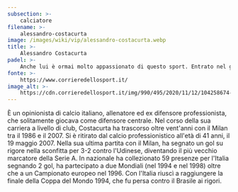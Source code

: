 ```yaml
---
subsection: >-
    calciatore
filename: >-
    alessandro-costacurta
image: /images/wiki/vip/alessandro-costacurta.webp
title: >-
    Alessandro Costacurta
padel: >-
    Anche lui è ormai molto appassionato di questo sport. Entrato nel giro dei giocatori di Milano gioca spesso con amici ed ex-colleghi come Demetrio Albertini, Andrea Pirlo, Di Canio e Marcheggiani.
fonte: >-
    https://www.corrieredellosport.it/
image_alt: >-
    https://cdn.corrieredellosport.it/img/990/495/2020/11/12/104258674-c08a454c-931e-4381-b36f-b6cadd32d4c5.jpg
---
```

È un opinionista di calcio italiano, allenatore ed ex difensore professionista, che solitamente giocava come difensore centrale. Nel corso della sua carriera a livello di club, Costacurta ha trascorso oltre vent'anni con il Milan tra il 1986 e il 2007. Si è ritirato dal calcio professionistico all'età di 41 anni, il 19 maggio 2007. Nella sua ultima partita con il Milan, ha segnato un gol su rigore nella sconfitta per 3-2 contro l'Udinese, diventando il più vecchio marcatore della Serie A. In nazionale ha collezionato 59 presenze per l'Italia segnando 2 gol, ha partecipato a due Mondiali (nel 1994 e nel 1998) oltre che a un Campionato europeo nel 1996. Con l'Italia riuscì a raggiungere la finale della Coppa del Mondo 1994, che fu persa contro il Brasile ai rigori.
